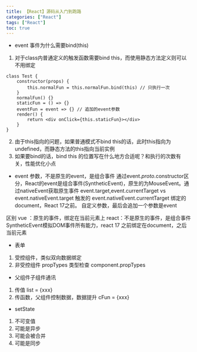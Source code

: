 ```yaml
---
title: 【React】源码从入门到跑路
categories: ["React"]
tags: ["React"]
toc: true
---
```

- event 事件为什么需要bind(this)
1. 对于class内普通定义的触发函数需要bind this，而使用静态方法定义则可以不用绑定
```
class Test {
    constructor(props) {
        this.normalFun = this.normalFun.bind(this) // 只执行一次
    }
    normalFun() {}
    staticFun = () => {}
    eventFun = event => {} // 追加的event参数
    render() {
        return <div onClick={this.staticFun}></div>
    }
}
``` 
2. 由于this指向的问题，如果普通模式不bind this的话，此时this指向为undefined，而静态方法的this指向当前实例
3. 如果要bind的话，bind this 的位置写在什么地方合适呢？和执行的次数有关，性能优化小点

- event 参数，不是原生的event，是组合事件
通过event._proto_.constructor区分，React的event是组合事件(SyntheticEvent)，原生的为MouseEvent。通过nativeEvent获取原生事件
event.target,event.currentTarget vs event.nativeEvent.target 触发的 event.nativeEvent.currentTarget 绑定的document，React 17之前。
自定义参数，最后会追加一个参数是event

区别 vue ：原生的事件，绑定在当前元素上
react：不是原生的事件，是组合事件SyntheticEvent模拟DOM事件所有能力，react 17 之前绑定在document，之后当前元素

- 表单
1. 受控组件，类似双向数据绑定
2. 非受控组件
propTypes 类型检查 component.propTypes
- 父组件子组件通讯
1. 传值 list = {xxx}
2. 传函数，父组件控制数据，数据提升 cFun = {xxx}

- setState
1. 不可变值
2. 可能是异步
3. 可能会被合并
4. 可能是同步
